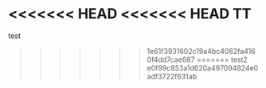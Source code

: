 <<<<<<< HEAD
<<<<<<< HEAD
TT
=======
test
>>>>>>> 1e61f3931602c19a4bc4082fa4160f4dd7cae687
=======
test2
>>>>>>> e0f99c853a1d620a497094824e0adf3722f631ab
